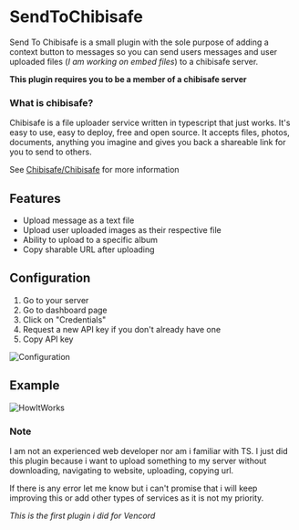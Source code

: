 # SendToChibisafe
Send To Chibisafe is a small plugin with the sole purpose of adding a context button to messages so you can send users messages and user uploaded files (*I am working on embed files*) to a chibisafe server.

**This plugin requires you to be a member of a chibisafe server**

### What is chibisafe?
Chibisafe is a file uploader service written in typescript that just works. It's easy to use, easy to deploy, free and open source. It accepts files, photos, documents, anything you imagine and gives you back a shareable link for you to send to others.

See [Chibisafe/Chibisafe](https://github.com/chibisafe/chibisafe) for more information

## Features
- Upload message as a text file
- Upload user uploaded images as their respective file
- Ability to upload to a specific album
- Copy sharable URL after uploading

## Configuration
1. Go to your server
2. Go to dashboard page
3. Click on "Credentials"
4. Request a new API key if you don't already have one
5. Copy API key

![Configuration](https://chibby.kutuptilkisi.dev/second-zsdVXbRSvOiz.PNG)

## Example
![HowItWorks](https://chibby.kutuptilkisi.dev/1337038480651587636_Discord_0_Zx_J7g8_DSC-TE4Q7ylG4k4s.gif)

### Note
I am not an experienced web developer nor am i familiar with TS. I just did this plugin because i want to upload something to my server without downloading, navigating to website, uploading, copying url.

If there is any error let me know but i can't promise that i will keep improving this or add other types of services as it is not my priority.

*This is the first plugin i did for Vencord*
